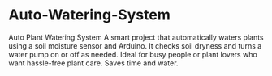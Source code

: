 # Auto-Watering-System
Auto Plant Watering System A smart project that automatically waters plants using a soil moisture sensor and Arduino. It checks soil dryness and turns a water pump on or off as needed. Ideal for busy people or plant lovers who want hassle-free plant care. Saves time and water.
